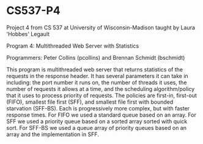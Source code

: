 CS537-P4
========

Project 4 from CS 537 at University of Wisconsin-Madison taught by Laura 'Hobbes' Legault

Program 4: Multithreaded Web Server with Statistics

Programmers: Peter Collins (pcollins) and Brennan Schmidt (bschmidt)

This program is multithreaded web server that returns statistics of the requests in the response header.  It has several parameters it can take in including: the port number it runs on, the number of threads it uses, the number of requests it allows at a time, and the scheduling algorithm/policy that it uses to process priority of requests.  The policies are first-in, first-out (FIFO), smallest file first (SFF), and smallest file first with bounded starvation (SFF-BS).  Each is progressively more complex, but with faster response times. For FIFO we used a standard queue based on an array. For SFF we used a priority queue based on a sorted array sorted with quick sort.  For SFF-BS we used a queue array of priority queues based on an array and the implementation in SFF.

